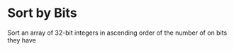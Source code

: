 # Sort by Bits
Sort an array of 32-bit integers in ascending order of the number of on bits they have
